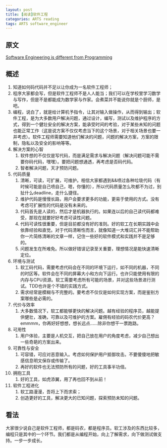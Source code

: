 ```yaml
---
layout: post
title: [阅读]软件工程
categories: ARTS reading
tags: ARTS software_engineer
---
```


## 原文

[Software Engineering is different from Programming](https://medium.com/edge-coders/software-engineering-is-different-from-programming-b108c135af26)

## 概述

1. 知道如何码代码并不足以让你成为一名软件工程师；
2. 程序大家都会写，但是软件工程师不是人人能当；我们可以在学校里学习数学与写作，但是不是都能成为数学家与作家。会煮菜并不能说你就是个厨师，是吧。
3. 编程，说白了，就是给计算机予指令，让其对输入做操作，从而得到输出；软件工程，是为大多数用户解决问题，通过设计，编写，测试以及维护程序的方式，得到一个健壮安全的解决方案，能承受时间的考验，对于某些未知的问题也能正常工作（这是说方案不仅仅考虑当下的这个场景，对于相关场景也要一并考虑）。软件工程师需要知道他们解决的问题，问题的解决方案，方案的限制，隐私以及安全的影响等等。
4. 解决方案的心智
   1. 软件想的不仅仅是写代码，而是满足需求与解决问题（解决问题可能不需要你码代码，嘿嘿）。要把问题想通透，再考虑是否码代码。
   2. 智者解决问题，天才预防问题。
5. 代码质量
   1. 清晰，可读，可扩展，可维护。相信大家都遇到&&喷过各种垃圾代码（有时候可能是自己喷自己，嗯，你懂的），所以代码质量怎么吹都不为过，别扯什么deadline，走什么捷径。
   2. 维护代码是慢慢长路，用户会要求更多的功能，更易于使用的方式。没有考虑可扩展性的代码是没有未来的。
   3. 代码首先是人读的，然后才是机器执行的。如果连以后的自己读代码都难受，那现在就要好好考虑可读性问题。
   4. 代码可读性很重要，但是目前都没有好的准则。好的软工在长期实践中会依靠经验和直觉。对于代码清晰性而言，就像知道一大堆词汇并不能帮助你一片简练清晰的文章一样，记住一些好的软件模式和实践并不是足够的。
   5. 问题发生在所难免。所以做好错误记录至关重要，理想情况是能快速清晰定位。
6. 环境与测试
   1. 软工码代码，需要考虑代码会在不同的环境下运行，如不同的机器，不同的时区等。软件会在不同的屏幕大小和方向下运行。也许只能使用有限的内存与CPU资源。软工需要考虑所有可能的场景，并对这些场景进行测试。TDD也许是个不错的实践方式。
   2. 需求经常是模糊与不完整的。要考虑不仅仅是如何实现方案，而是鉴别方案哪些是必需的。
7. 代价与效率
   1. 大多数情况下，软工都能够更快的解决问题。越有经验的程序员，越能提供健壮，准确，可靠以及可维护的方案。雇佣有经验的码农代价更高？emmmm，你再好好想想，想长远点......除非你想干一票跑路。
8. 可用性
   1. 用户体验，主要是人机交互，把自己放在用户的角度考虑，减少自己想出一些奇葩的方案出来。
9. 可靠性与安全
   1. 可容错，可应对恶意输入。考虑如何保护用户抵御攻击。不要傻傻地把敏感信息明文保存或传输了。
   2. 再好的软件也无法预防所有的问题，好的工具事半功倍。
10. 拥抱工具
    1. 好的工具，如虎添翼，用了再也回不到从前！
11. 软件工程进化
    1. 软工路漫漫，吾将上下而求索；
    2. 创造更好的工具，解决更大的已知问题，探索预防未知的问题。

## 看法

大家很少说自己是软件工程师，都是码农，都是程序员。软工涉及的东西比较多，编程只是其中的一个环节。我们都是从编程开始，向上了解需求，向下做测试做支持。一步一步成长。